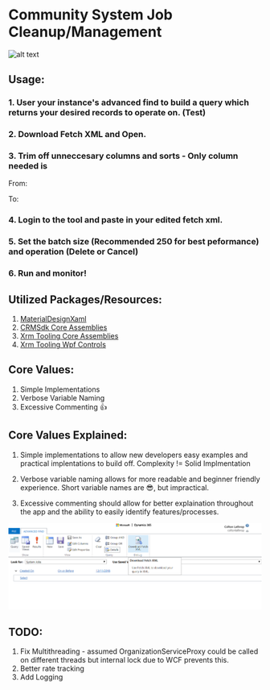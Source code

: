 # Community System Job Cleanup/Management

![alt text](https://github.com/colathro/Dynamics-CRM-Community-System-Job-Cleanup/blob/master/Dynamics-365-Async-Cleanup/Reference%20Guide/CurrentVersionScreenshot.JPG?raw=true)

## Usage:
### 1. User your instance's advanced find to build a query which returns your desired records to operate on. (Test)
### 2. Download Fetch XML and Open.
### 3. Trim off unneccesary columns and sorts - Only column needed is 
From: 
<fetch version="1.0" output-format="xml-platform" mapping="logical" distinct="false">
<entity name="asyncoperation">
<attribute name="asyncoperationid"/>
<attribute name="name"/>
<attribute name="regardingobjectid"/>
<attribute name="operationtype"/>
<attribute name="statuscode"/>
<attribute name="ownerid"/>
<attribute name="startedon"/>
<attribute name="statecode"/>
<order attribute="startedon" descending="true"/>
</entity>
</fetch>

To: 
<fetch version="1.0" output-format="xml-platform" mapping="logical" distinct="false">
<entity name="asyncoperation">
<attribute name="asyncoperationid"/>
</entity>
</fetch>

### 4. Login to the tool and paste in your edited fetch xml.
### 5. Set the batch size (Recommended 250 for best peformance) and operation (Delete or Cancel)
### 6. Run and monitor!

## Utilized Packages/Resources:
1. [MaterialDesignXaml](http://materialdesigninxaml.net/)
2. [CRMSdk Core Assemblies](https://www.nuget.org/packages/Microsoft.CrmSdk.CoreAssemblies/)
3. [Xrm Tooling Core Assemblies](https://www.nuget.org/packages/Microsoft.CrmSdk.XrmTooling.CoreAssembly/)
4. [Xrm Tooling Wpf Controls](https://www.nuget.org/packages/Microsoft.CrmSdk.XrmTooling.WpfControls/)


## Core Values:
1. Simple Implementations
2. Verbose Variable Naming
3. Excessive Commenting :+1:


## Core Values Explained:
1. Simple implementations to allow new developers easy examples and practical implentations to build off. Complexity != Solid Implmentation

2. Verbose variable naming allows for more readable and beginner friendly experience. Short variable names are :sunglasses:, but impractical.

3. Excessive commenting should allow for better explaination throughout the app and the ability to easily identify features/processes.

![alt text](https://github.com/colathro/CRMAsyncCleanup/blob/master/Dynamics-365-Async-Cleanup/Reference%20Guide/AdvancedFind.png?raw=true)

## TODO:
1. Fix Multithreading - assumed OrganizationServiceProxy could be called on different threads but internal lock due to WCF prevents this.
2. Better rate tracking
3. Add Logging
